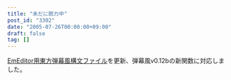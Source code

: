 ```yaml
---
title: "未だに脱力中"
post_id: "3302"
date: "2005-07-26T00:00:00+09:00"
draft: false
tag: []
---
```



[EmEditor用東方弾幕風構文ファイル](/emeditor-danmakufu)を更新、弾幕風v0.12bの新関数に対応しました。
